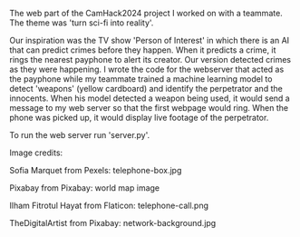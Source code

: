The web part of the CamHack2024 project I worked on with a teammate. The theme was 'turn sci-fi into reality'. 

Our inspiration was the TV show 'Person of Interest' in which there is an AI that can predict crimes before they happen. When it predicts a crime, it rings the nearest payphone to alert its creator. Our version detected crimes as they were happening. I wrote the code for the webserver that acted as the payphone while my teammate trained a machine learning model to detect 'weapons' (yellow cardboard) and identify the perpetrator and the innocents. When his model detected a weapon being used, it would send a message to my web server so that the first webpage would ring. When the phone was picked up, it would display live footage of the perpetrator.

To run the web server run 'server.py'.

Image credits:

Sofia Marquet from Pexels: telephone-box.jpg

Pixabay from Pixabay: world map image

Ilham Fitrotul Hayat from Flaticon: telephone-call.png

TheDigitalArtist from Pixabay: network-background.jpg


